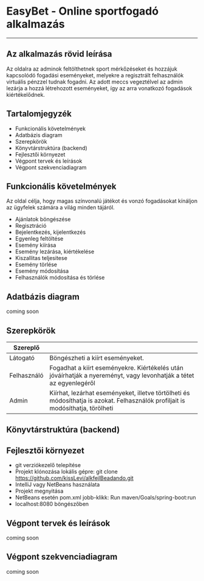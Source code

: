 # EasyBet - Online sportfogadó alkalmazás
---
## Az alkalmazás rövid leírása
Az oldalra az adminok feltölthetnek sport mérkőzéseket és hozzájuk kapcsolódó fogadási eseményeket, melyekre a regisztrált felhasználók virtuális pénzzel tudnak fogadni. Az adott meccs vegeztélvel az admin lezárja a hozzá létrehozott eseményeket, így az arra vonatkozó fogadások kiértékelődnek. 

## Tartalomjegyzék
+ Funkcionális követelmények
+ Adatbázis diagram
+ Szerepkörök
+ Könyvtárstruktúra (backend)
+ Fejlesztői környezet
+ Végpont tervek és leírások
+ Végpont szekvenciadiagram

## Funkcionális követelmények
Az oldal célja, hogy magas színvonalú játékot és vonzó fogadásokat kínáljon az ügyfelek számára a világ minden tájáról.
+ Ajánlatok böngészése
+ Regisztráció
+ Bejelentkezés, kijelentkezés
+ Egyenleg feltöltése
+ Esemény kiírása
+ Esemény lezárása, kiértékelése
+ Kiszallitas teljesitese
+ Esemény törlése
+ Esemény módosítása
+ Felhasználók módosítása és törlése

## Adatbázis diagram
coming soon

## Szerepkörök
| Szereplő |  |
| ------ | ----------- |
| Látogató   | Böngészheti a kiírt eseményeket. |
| Felhasználó | Fogadhat a kiírt eseményekre. Kiértékelés után jóváírhatják a nyereményt, vagy levonhatják a tétet az egyenlegéről |
| Admin    | Kiírhat, lezárhat eseményeket, illetve törtölheti és módosíthatja is azokat. Felhasználók profiljait is modósíthatja, törölheti |

## Könyvtárstruktúra (backend)

## Fejlesztői környezet
+ git verziókezelő telepítése
+ Projekt klónozása lokális gépre: git clone https://github.com/kissLevi/alkfejlBeadando.git
+ IntelliJ vagy NetBeans használata
+ Projekt megnyitása
+ NetBeans esetén pom.xml jobb-klikk: Run maven/Goals/spring-boot:run
+ localhost:8080 böngészőben

## Végpont tervek és leírások
coming soon
 
## Végpont szekvenciadiagram
coming soon
